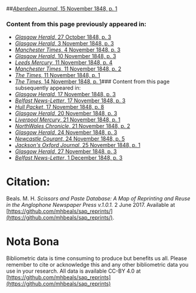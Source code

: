 ##[*Aberdeen Journal*, 15 November 1848, p. 1](https://mhbeals.github.io/sap_html/Aberdeen-Journal/Aberdeen-Journal-15-November-1848-p-1)

### Content from this page previously appeared in:
+ [*Glasgow Herald*, 27 October 1848, p. 3](https://mhbeals.github.io/sap_html/Glasgow-Herald/Glasgow-Herald-27-October-1848-p-3)
+ [*Glasgow Herald*, 3 November 1848, p. 3](https://mhbeals.github.io/sap_html/Glasgow-Herald/Glasgow-Herald-3-November-1848-p-3)
+ [*Manchester Times*, 4 November 1848, p. 3](https://mhbeals.github.io/sap_html/Manchester-Times/Manchester-Times-4-November-1848-p-3)
+ [*Glasgow Herald*, 10 November 1848, p. 3](https://mhbeals.github.io/sap_html/Glasgow-Herald/Glasgow-Herald-10-November-1848-p-3)
+ [*Leeds Mercury*, 11 November 1848, p. 4](https://mhbeals.github.io/sap_html/Leeds-Mercury/Leeds-Mercury-11-November-1848-p-4)
+ [*Manchester Times*, 11 November 1848, p. 2](https://mhbeals.github.io/sap_html/Manchester-Times/Manchester-Times-11-November-1848-p-2)
+ [*The Times*, 11 November 1848, p. 1](https://mhbeals.github.io/sap_html/The-Times/The-Times-11-November-1848-p-1)
+ [*The Times*, 14 November 1848, p. 1](https://mhbeals.github.io/sap_html/The-Times/The-Times-14-November-1848-p-1)### Content from this page subsequently appeared in:
+ [*Glasgow Herald*, 17 November 1848, p. 3](https://mhbeals.github.io/sap_html/Glasgow-Herald/Glasgow-Herald-17-November-1848-p-3)
+ [*Belfast News-Letter*, 17 November 1848, p. 3](https://mhbeals.github.io/sap_html/Belfast-News-Letter/Belfast-News-Letter-17-November-1848-p-3)
+ [*Hull Packet*, 17 November 1848, p. 8](https://mhbeals.github.io/sap_html/Hull-Packet/Hull-Packet-17-November-1848-p-8)
+ [*Glasgow Herald*, 20 November 1848, p. 3](https://mhbeals.github.io/sap_html/Glasgow-Herald/Glasgow-Herald-20-November-1848-p-3)
+ [*Liverpool Mercury*, 21 November 1848, p. 1](https://mhbeals.github.io/sap_html/Liverpool-Mercury/Liverpool-Mercury-21-November-1848-p-1)
+ [*NorthWales Chronicle*, 21 November 1848, p. 2](https://mhbeals.github.io/sap_html/NorthWales-Chronicle/NorthWales-Chronicle-21-November-1848-p-2)
+ [*Glasgow Herald*, 24 November 1848, p. 3](https://mhbeals.github.io/sap_html/Glasgow-Herald/Glasgow-Herald-24-November-1848-p-3)
+ [*Newcastle Courant*, 24 November 1848, p. 5](https://mhbeals.github.io/sap_html/Newcastle-Courant/Newcastle-Courant-24-November-1848-p-5)
+ [*Jackson's Oxford Journal*, 25 November 1848, p. 1](https://mhbeals.github.io/sap_html/Jackson's-Oxford-Journal/Jackson's-Oxford-Journal-25-November-1848-p-1)
+ [*Glasgow Herald*, 27 November 1848, p. 3](https://mhbeals.github.io/sap_html/Glasgow-Herald/Glasgow-Herald-27-November-1848-p-3)
+ [*Belfast News-Letter*, 1 December 1848, p. 3](https://mhbeals.github.io/sap_html/Belfast-News-Letter/Belfast-News-Letter-1-December-1848-p-3)
                    
# Citation: 

Beals. M. H. *Scissors and Paste Database: A Map of Reprinting and Reuse in the Anglophone Newspaper Press v.1.0.1.* 2 June 2017. Available at [https://github.com/mhbeals/sap_reprints/](https://github.com/mhbeals/sap_reprints/). 
                    
# Nota Bona

Bibliometric data is time consuming to produce but benefits us all. Please remember to cite or acknowledge this and any other bibliometric data you use in your research. All data is available CC-BY 4.0 at [https://github.com/mhbeals/sap_reprints](https://github.com/mhbeals/sap_reprints)
